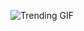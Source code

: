 ![Trending GIF](https://media0.giphy.com/media/v1.Y2lkPThiYjIxNzcyNW10Yjdja292YWJmbHBmcGtkNmU0Ynk0a3N5a3d4a3lrdGc3cG10byZlcD12MV9naWZzX3NlYXJjaCZjdD1n/2jMtpIi8mhE8ctiMtK/giphy.gif)

